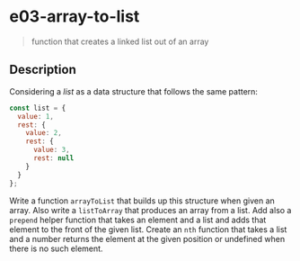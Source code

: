 # e03-array-to-list
> function that creates a linked list out of an array

## Description

Considering a *list* as a data structure that follows the same pattern:

```javascript
const list = {
  value: 1,
  rest: { 
    value: 2,
    rest: {
      value: 3,
      rest: null
    }
  }
};
```

Write a function `arrayToList` that builds up this structure when given an array.
Also write a `listToArray` that produces an array from a list.
Add also a `prepend` helper function that takes an element and a list and adds that element to the front of the given list.
Create an `nth` function that takes a list and a number returns the element at the given position or undefined when there is no such element.